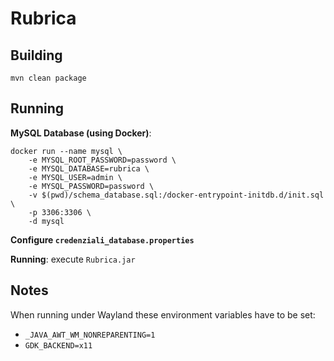 # Rubrica

## Building

```shell
mvn clean package
```

## Running

**MySQL Database (using Docker)**:

```shell
docker run --name mysql \
    -e MYSQL_ROOT_PASSWORD=password \
    -e MYSQL_DATABASE=rubrica \
    -e MYSQL_USER=admin \
    -e MYSQL_PASSWORD=password \
    -v $(pwd)/schema_database.sql:/docker-entrypoint-initdb.d/init.sql \
    -p 3306:3306 \
    -d mysql
```

**Configure `credenziali_database.properties`**

**Running**: execute `Rubrica.jar`

## Notes

When running under Wayland these environment variables have to be set:

- `_JAVA_AWT_WM_NONREPARENTING=1`
- `GDK_BACKEND=x11`